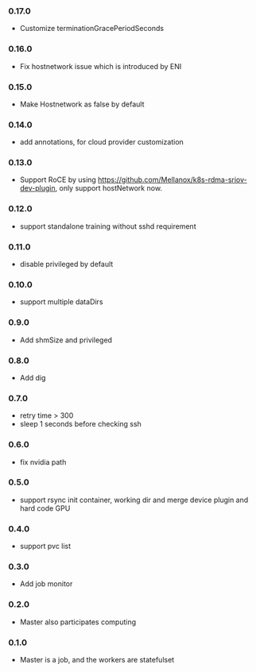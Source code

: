 ### 0.17.0
* Customize terminationGracePeriodSeconds

### 0.16.0
* Fix hostnetwork issue which is introduced by ENI

### 0.15.0
* Make Hostnetwork as false by default

### 0.14.0
* add annotations, for cloud provider customization

### 0.13.0
* Support RoCE by using https://github.com/Mellanox/k8s-rdma-sriov-dev-plugin, only support hostNetwork now.

### 0.12.0
* support standalone training without sshd requirement

### 0.11.0

* disable privileged by default


### 0.10.0

* support multiple dataDirs 

### 0.9.0

* Add shmSize and privileged

### 0.8.0

* Add dig

### 0.7.0

* retry time > 300
* sleep 1 seconds before checking ssh

### 0.6.0

* fix nvidia path

### 0.5.0

* support rsync init container, working dir and merge device plugin and hard code GPU

### 0.4.0

* support pvc list

### 0.3.0

* Add job monitor

### 0.2.0

* Master also participates computing

### 0.1.0

* Master is a job, and the workers are statefulset